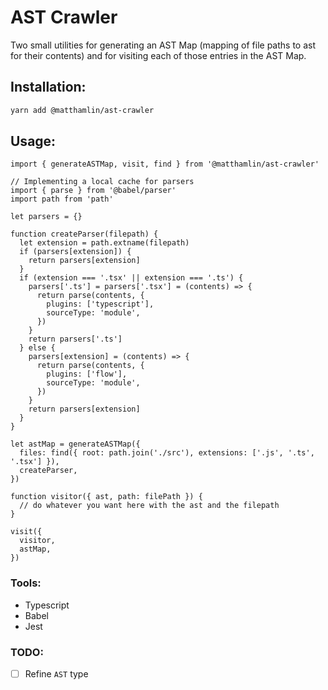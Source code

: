 # AST Crawler

Two small utilities for generating an AST Map (mapping of file paths to ast for
their contents) and for visiting each of those entries in the AST Map.

## Installation:

```sh
yarn add @matthamlin/ast-crawler
```

## Usage:

```tsx
import { generateASTMap, visit, find } from '@matthamlin/ast-crawler'

// Implementing a local cache for parsers
import { parse } from '@babel/parser'
import path from 'path'

let parsers = {}

function createParser(filepath) {
  let extension = path.extname(filepath)
  if (parsers[extension]) {
    return parsers[extension]
  }
  if (extension === '.tsx' || extension === '.ts') {
    parsers['.ts'] = parsers['.tsx'] = (contents) => {
      return parse(contents, {
        plugins: ['typescript'],
        sourceType: 'module',
      })
    }
    return parsers['.ts']
  } else {
    parsers[extension] = (contents) => {
      return parse(contents, {
        plugins: ['flow'],
        sourceType: 'module',
      })
    }
    return parsers[extension]
  }
}

let astMap = generateASTMap({
  files: find({ root: path.join('./src'), extensions: ['.js', '.ts', '.tsx'] }),
  createParser,
})

function visitor({ ast, path: filePath }) {
  // do whatever you want here with the ast and the filepath
}

visit({
  visitor,
  astMap,
})
```

### Tools:

- Typescript
- Babel
- Jest

### TODO:

- [ ] Refine `AST` type
